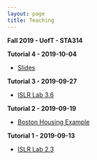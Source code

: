 ```yaml
---
layout: page
title: Teaching
---
```


**Fall 2019 - UofT - STA314**

**Tutorial 4 - 2019-10-04**
- <a href="https://daveveitch.github.io/teaching/2019F-STA314/Tutorial4Slides.pdf">Slides</a>

**Tutorial 3 - 2019-09-27**
- <a href="https://daveveitch.github.io/teaching/2019F-STA314/Tutorial3.html">ISLR Lab 3.6</a>

**Tutorial 2 - 2019-09-19**
- <a href="https://daveveitch.github.io/teaching/2019F-STA314/Tutorial2.html">Boston Housing Example</a>

**Tutorial 1 - 2019-09-13**
- <a href="https://daveveitch.github.io/teaching/2019F-STA314/Tutorial1.html">ISLR Lab 2.3</a>

